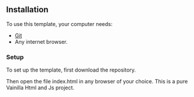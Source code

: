 ## Installation

To use this template, your computer needs:

- [Git](https://git-scm.com/)
- Any internet browser.

### Setup

To set up the template, first download the repository.

Then open the file index.html in any browser of your choice. This is a pure Vainilla Html and Js project.
